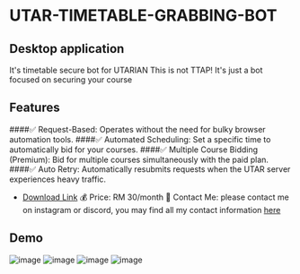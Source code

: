 # UTAR-TIMETABLE-GRABBING-BOT
## Desktop application
It's timetable secure bot for UTARIAN 
This is not TTAP! It's just a bot focused on securing your course

## Features
####✅ Request-Based: Operates without the need for bulky browser automation tools.
####✅ Automated Scheduling: Set a specific time to automatically bid for your courses.
####✅ Multiple Course Bidding (Premium): Bid for multiple courses simultaneously with the paid plan.
####✅ Auto Retry: Automatically resubmits requests when the UTAR server experiences heavy traffic.

- [Download Link](https://drive.google.com/file/d/1_aPU0b8Jo_qeDXKTqDkKpM4G2fySHWZm/view?usp=drive_link)
💰 Price: RM 30/month 
📲 Contact Me: please contact me on instagram or discord, you may find all my contact information [here](https://juinnlaudev.vercel.app/)


## Demo
![image](https://github.com/user-attachments/assets/467f1ad5-39cd-4d46-ab4a-30a9495b9b2b)
![image](https://github.com/user-attachments/assets/22a7d449-11c8-45f1-955e-60eb1042b6a7)
![image](https://github.com/user-attachments/assets/8d0aa885-9129-4a6e-af5d-c9cf8a63763d)
![image](https://github.com/user-attachments/assets/0829e26d-bb2e-4f5b-be90-dd3991511ebd)
